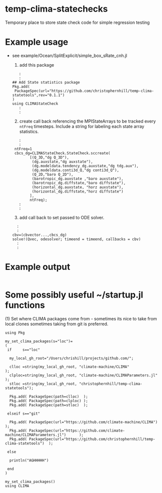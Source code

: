 # temp-clima-statechecks
Temporary place to store state check code for simple regression testing

# Example usage

  - see example/Ocean/SplitExplicit/simple_box_sRate_cnh.jl
    1. add this package
    ```
       :
       :
    ## Add State statistics package
    Pkg.add(
     PackageSpec(url="https://github.com/christophernhill/temp-clima-statetools",rev="0.1.1")
    )
    using CLIMAStateCheck
       :
       :
    ```

    2. create call back referencing the MPIStateArrays to be tracked every ```ntFreq```
       timesteps. Include a string for labeling each state array statistics.
    ```
       :
       :
     ntFreq=1
     cbcs_dg=CLIMAStateCheck.StateCheck.sccreate(
            [(Q_3D,"dg Q_3D"),
             (dg.auxstate,"dg auxstate"),
             (dg.modeldata.tendency_dg.auxstate,"dg tdg.aux"),
             (dg.modeldata.conti3d_Q,"dg conti3d_Q"),
             (Q_2D,"baro Q_2D"),
             (barotropic_dg.auxstate ,"baro auxstate"),
             (barotropic_dg.diffstate,"baro diffstate"),
             (horizontal_dg.auxstate, "horz auxstate"),
             (horizontal_dg.diffstate,"horz diffstate")
            ],
            ntFreq);
       :
       :
    ```

    3. add call back to set passed to ODE solver.
    ```
      :
      :
    cbv=(cbvector...,cbcs_dg)
    solve!(Qvec, odesolver; timeend = timeend, callbacks = cbv)
      :
      :
    ```

# Example output
  
  ```
  ```

# Some possibly useful ~/startup.jl functions
 (1) Set where CLIMA packages come from - sometimes its nice to take from local clones
     sometimes taking from git is preferred.

```
using Pkg

my_set_clima_packages(s="loc")=
(
 if     s=="loc"

  my_local_gh_root="/Users/chrishill/projects/github.com/";

  clloc =string(my_local_gh_root, "climate-machine/CLIMA"                 );
  clploc=string(my_local_gh_root, "climate-machine/CLIMAParameters.jl"    );
  stloc =string(my_local_gh_root, "christophernhill/temp-clima-statetools");

  Pkg.add( PackageSpec(path=clloc)  );
  Pkg.add( PackageSpec(path=clploc) );
  Pkg.add( PackageSpec(path=stloc)  );

 elseif s=="git"

  Pkg.add( PackageSpec(url="https://github.com/climate-machine/CLIMA")                   );
  Pkg.add( PackageSpec(url="https://github.com/climate-machine/CLIMAParameters.jl")      );
  Pkg.add( PackageSpec(url="https://github.com/christophernhill/temp-clima-statetools")  );

 else

  println("AGHHHHH")

 end
)

my_set_clima_packages()
using CLIMA
```

